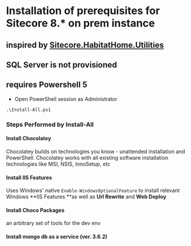 # Installation of prerequisites for Sitecore 8.* on prem instance 
## inspired by  [Sitecore.HabitatHome.Utilities](https://github.com/Sitecore/Sitecore.HabitatHome.Utilities)
## SQL Server is not provisioned
## requires Powershell 5

- Open PowerShell session as Administrator

```
.\Install-All.ps1
```

### Steps Performed by Install-All

#### Install Chocolatey
Chocolatey builds on technologies you know - unattended installation and PowerShell. Chocolatey works with all existing software installation technologies like MSI, NSIS, InnoSetup, etc
#### Install IIS Features
Uses Windows' native `Enable-WindowsOptionalFeature` to install relevant Windows **IIS Features **as well as **Url Rewrite** and **Web Deploy**

#### Install Choco Packages
an arbitrary set of tools for the dev env

#### Install mongo db as a service (ver. 3.6.2)

